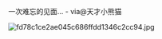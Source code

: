 一次难忘的见面... - via@天才小熊猫

![fd78c1ce2ae045c686ffdd1346c2cc94.jpg](https://wxlzmt.github.io/cdn1/ext/qw/groups/20035/fd78c1ce2ae045c686ffdd1346c2cc94.jpg)
